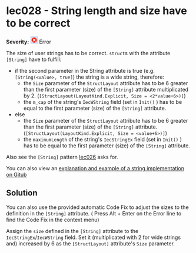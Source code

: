 # Iec028 - String length and size have to be correct

**Severity:** ![Error](../images/Error.png) Error

The size of user strings has to be correct. `struct`s with the attribute `[String]` have to fulfill:

* if the second parameter in the String attribute is true (e.g. `[String(<value>, true]`) the string is a wide string, therefore:
	* the `Size` parameter of the `StructLayout` attribute has to be 6 greater than the first parameter (size) of the `[String]` attribute multiplicated by 2. (`[StructLayout(LayoutKind.Explicit, Size = <2*value+6>)]`)
	* the `m_cap` of the string's `IecWString` field (set in `Init()` ) has to be equal to the first parameter (size) of the `[String]` attribute.
* else
	* the `Size` parameter of the `StructLayout` attribute has to be 6 greater than the first parameter (size) of the `[String]` attribute. (`[StructLayout(LayoutKind.Explicit, Size = <value+6>)]`)
	* the `maximumLength` of the string's `IecStringEx` field (set in `Init()` ) has to be equal to the first parameter (size) of the `[String]` attribute.

Also see the `[String]` pattern [Iec026](Iec026.md) asks for.

You can also view an [explanation and example of a string implementation on Gitub](https://github.com/PLCnext/CSharpExamples/blob/master/PLCnext_CSharpExamples/05_IECString/IECString.md)

## Solution

You can also use the provided automatic Code Fix to adjust the sizes to the definition in the `[String]` attribute. ( Press Alt + Enter on the Error line to find the Code Fix in the context menu) 

Assign the `size` defined in the `[String]` attribute to the `IecStringEx`/`IecWString` field. Set it (multiplicated with 2 for wide strings and) increased by 6 as the `[StructLayout]` attribute's `Size` parameter.